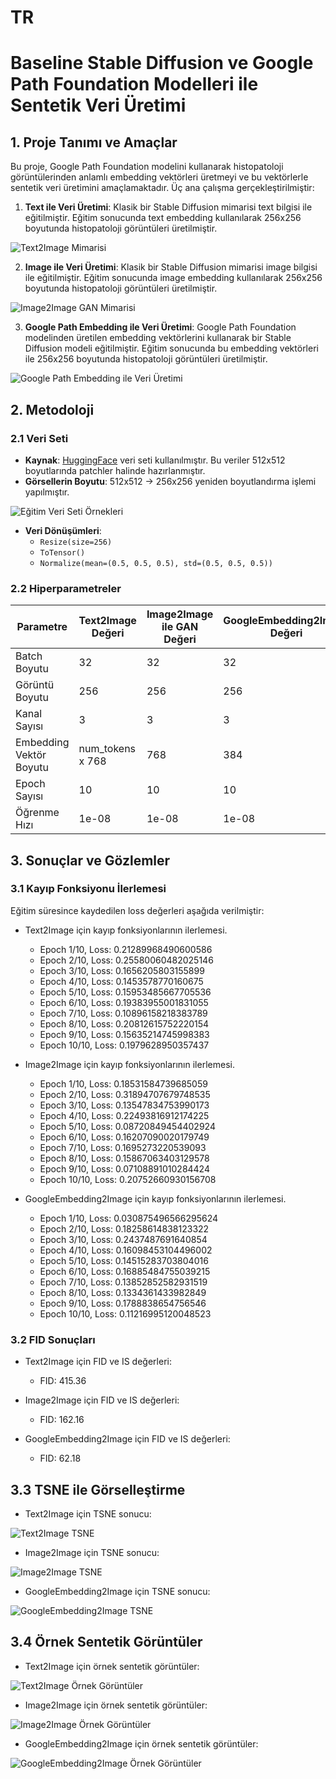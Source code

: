 # TR
# Baseline Stable Diffusion ve Google Path Foundation Modelleri ile Sentetik Veri Üretimi

## 1. Proje Tanımı ve Amaçlar
Bu proje, Google Path Foundation modelini kullanarak histopatoloji görüntülerinden anlamlı embedding vektörleri üretmeyi ve bu vektörlerle sentetik veri üretimini amaçlamaktadır. Üç ana çalışma gerçekleştirilmiştir:

1. **Text ile Veri Üretimi**: Klasik bir Stable Diffusion mimarisi text bilgisi ile eğitilmiştir. Eğitim sonucunda text embedding kullanılarak 256x256 boyutunda histopatoloji görüntüleri üretilmiştir.

![Text2Image Mimarisi](./data/t2i.png)

2. **Image ile Veri Üretimi**: Klasik bir Stable Diffusion mimarisi image bilgisi ile eğitilmiştir. Eğitim sonucunda image embedding kullanılarak 256x256 boyutunda histopatoloji görüntüleri üretilmiştir.

![Image2Image GAN Mimarisi](./data/i2i.png)

3. **Google Path Embedding ile Veri Üretimi**: Google Path Foundation modelinden üretilen embedding vektörlerini kullanarak bir Stable Diffusion modeli eğitilmiştir. Eğitim sonucunda bu embedding vektörleri ile 256x256 boyutunda histopatoloji görüntüleri üretilmiştir.

![Google Path Embedding ile Veri Üretimi](./data/e2i.png)

## 2. Metodoloji

### 2.1 Veri Seti
- **Kaynak**: [HuggingFace](https://huggingface.co/datasets/Cilem/mixed-histopathology-512) veri seti kullanılmıştır. Bu veriler 512x512 boyutlarında patchler halinde hazırlanmıştır.
- **Görsellerin Boyutu**: 512x512 -> 256x256 yeniden boyutlandırma işlemi yapılmıştır.

![Eğitim Veri Seti Örnekleri](./data/training_imgs.png)
- **Veri Dönüşümleri**:
  - `Resize(size=256)`
  - `ToTensor()`
  - `Normalize(mean=(0.5, 0.5, 0.5), std=(0.5, 0.5, 0.5))`

### 2.2 Hiperparametreler
| Parametre                 | Text2Image Değeri | Image2Image ile GAN Değeri | GoogleEmbedding2Image Değeri |
|---------------------------|--------------|-----------------------| ---------------- |
| Batch Boyutu              | 32          | 32                   | 32             |
| Görüntü Boyutu            | 256          | 256                   | 256             |
| Kanal Sayısı              | 3            | 3                     | 3         |
| Embedding Vektör Boyutu   | num_tokens x 768          | 768                   | 384             |
| Epoch Sayısı              | 10           | 10                    | 10             |
| Öğrenme Hızı              | 1e-08      | 1e-08               | 1e-08           |

## 3. Sonuçlar ve Gözlemler

### 3.1 Kayıp Fonksiyonu İlerlemesi
Eğitim süresince kaydedilen loss değerleri aşağıda verilmiştir:

- Text2Image için kayıp fonksiyonlarının ilerlemesi.
    * Epoch 1/10, Loss: 0.21289968490600586
    * Epoch 2/10, Loss: 0.25580060482025146
    * Epoch 3/10, Loss: 0.1656205803155899
    * Epoch 4/10, Loss: 0.1453578770160675
    * Epoch 5/10, Loss: 0.15953485667705536
    * Epoch 6/10, Loss: 0.19383955001831055
    * Epoch 7/10, Loss: 0.10896158218383789
    * Epoch 8/10, Loss: 0.20812615752220154
    * Epoch 9/10, Loss: 0.15635214745998383
    * Epoch 10/10, Loss: 0.1979628950357437

- Image2Image için kayıp fonksiyonlarının ilerlemesi.
    * Epoch 1/10, Loss: 0.18531584739685059
    * Epoch 2/10, Loss: 0.31894707679748535
    * Epoch 3/10, Loss: 0.13547834753990173
    * Epoch 4/10, Loss: 0.22493816912174225
    * Epoch 5/10, Loss: 0.08720849454402924
    * Epoch 6/10, Loss: 0.16207090020179749
    * Epoch 7/10, Loss: 0.1695273220539093
    * Epoch 8/10, Loss: 0.15867063403129578
    * Epoch 9/10, Loss: 0.07108891010284424
    * Epoch 10/10, Loss: 0.20752660930156708

- GoogleEmbedding2Image için kayıp fonksiyonlarının ilerlemesi.

    * Epoch 1/10, Loss: 0.030875496566295624
    * Epoch 2/10, Loss: 0.18258614838123322
    * Epoch 3/10, Loss: 0.2437487691640854
    * Epoch 4/10, Loss: 0.16098453104496002
    * Epoch 5/10, Loss: 0.14515283703804016
    * Epoch 6/10, Loss: 0.16885484755039215
    * Epoch 7/10, Loss: 0.13852852582931519
    * Epoch 8/10, Loss: 0.1334361433982849
    * Epoch 9/10, Loss: 0.1788838654756546
    * Epoch 10/10, Loss: 0.11216995120048523


### 3.2 FID Sonuçları
- Text2Image için FID ve IS değerleri:
    * FID: 415.36
  
- Image2Image için FID ve IS değerleri:
    * FID: 162.16
   
- GoogleEmbedding2Image için FID ve IS değerleri:
    * FID: 62.18


## 3.3 TSNE ile Görselleştirme

- Text2Image için TSNE sonucu:

![Text2Image TSNE](./data/tsne_text2image.png)

- Image2Image için TSNE sonucu:

![Image2Image TSNE](./data/tsne_image2image.png)

- GoogleEmbedding2Image için TSNE sonucu:

![GoogleEmbedding2Image TSNE](./data/tsne_embedding2image.png)

## 3.4 Örnek Sentetik Görüntüler

- Text2Image için örnek sentetik görüntüler:

![Text2Image Örnek Görüntüler](./data/generated_images_t2i.png)

- Image2Image için örnek sentetik görüntüler:

![Image2Image Örnek Görüntüler](./data/generated_images_i2i.png)

- GoogleEmbedding2Image için örnek sentetik görüntüler:

![GoogleEmbedding2Image Örnek Görüntüler](./data/generated_images_e2i.png)

